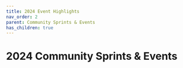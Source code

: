 ```yaml
---
title: 2024 Event Highlights
nav_order: 2
parent: Community Sprints & Events
has_children: true
---
```

# 2024 Community Sprints & Events
